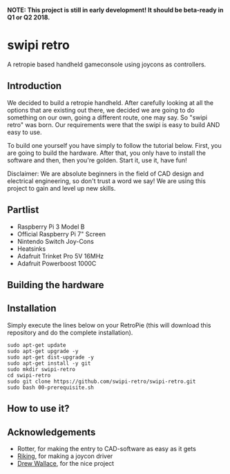 __NOTE: This project is still in early development! It should be beta-ready in Q1 or Q2 2018.__

# swipi retro
A retropie based handheld gameconsole using joycons as controllers.

## Introduction
We decided to build a retropie handheld. After carefully looking at all the options that are existing out there, we decided we are going to do something on our own, going a different route, one may say. So "swipi retro" was born. Our requirements were that the swipi is easy to build AND easy to use.

To build one yourself you have simply to follow the tutorial below. First, you are going to build the hardware. After that, you only have to install the software and then, then you're golden. Start it, use it, have fun!

Disclaimer: We are absolute beginners in the field of CAD design and electrical engineering, so don't trust a word we say! We are using this project to gain and level up new skills.

## Partlist
* Raspberry Pi 3 Model B
* Official Raspberry Pi 7" Screen
* Nintendo Switch Joy-Cons
* Heatsinks
* Adafruit Trinket Pro 5V 16MHz
* Adafruit Powerboost 1000C

## Building the hardware

## Installation
Simply execute the lines below on your RetroPie (this will download this repository and do the complete installation).

```
sudo apt-get update
sudo apt-get upgrade -y
sudo apt-get dist-upgrade -y
sudo apt-get install -y git
sudo mkdir swipi-retro
cd swipi-retro
sudo git clone https://github.com/swipi-retro/swipi-retro.git
sudo bash 00-prerequisite.sh
```

## How to use it?

## Acknowledgements
* Rotter, for making the entry to CAD-software as easy as it gets
* [Riking](https://github.com/riking/joycon), for making a joycon driver
* [Drew Wallace](https://github.com/drew-wallace/switchberry), for the nice project
